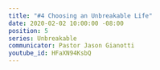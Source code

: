 ```yaml
---
title: "#4 Choosing an Unbreakable Life"
date: 2020-02-02 10:00:00 -08:00
position: 5
series: Unbreakable
communicator: Pastor Jason Gianotti
youtube_id: HFaXN94KsbQ
---
```


